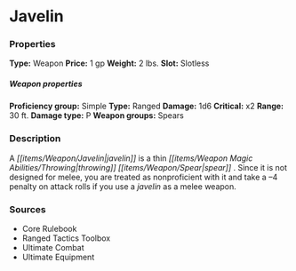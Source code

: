 ﻿---
Title: "Javelin"
Type: "Weapon"
Price: "1 gp"
Weight: "2 lbs."
Slot: "Slotless"
Proficiency group: "Simple"
Weapon properties Type: "Ranged"
Damage: "1d6"
Critical: "x2"
Range: "30 ft."
Damage type: "P"
Weapon groups: "Spears"
Description: |
  "A javelin is a thin throwing spear . Since it is not designed for melee, you are treated as nonproficient with it and take a –4 penalty on attack rolls if you use a javelin as a melee weapon."
Sources: "['Core Rulebook', 'Ranged Tactics Toolbox', 'Ultimate Combat', 'Ultimate Equipment']"
---

# Javelin

### Properties

**Type:** Weapon **Price:** 1 gp **Weight:** 2 lbs. **Slot:** Slotless

##### Weapon properties

**Proficiency group:** Simple **Type:** Ranged **Damage:** 1d6 **Critical:** x2 **Range:** 30 ft. **Damage type:** P **Weapon groups:** Spears

### Description

A _[[items/Weapon/Javelin|javelin]]_ is a thin _[[items/Weapon Magic Abilities/Throwing|throwing]]_ _[[items/Weapon/Spear|spear]]_ . Since it is not designed for melee, you are treated as nonproficient with it and take a –4 penalty on attack rolls if you use a _javelin_ as a melee weapon.

### Sources

* Core Rulebook
* Ranged Tactics Toolbox
* Ultimate Combat
* Ultimate Equipment